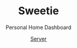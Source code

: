 <h1 align="center">Sweetie</h1>
<p align="center">Personal Home Dashboard</p>

<p align="center"><a href="https://github.com/capriok/Swt-Server/">Server<a/></p>